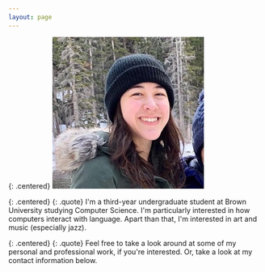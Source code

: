 ```yaml
---
layout: page
---
```



{: .centered}
<img class="portrait" src="images/sheridan.jpg" alt="A picture of me in a toque in the mountains." width="300">

{: .centered}
{: .quote}
I'm a third-year undergraduate student at Brown University studying Computer Science. I'm particularly interested in how computers interact with language. Apart than that, I'm interested in art and music (especially jazz). 

{: .centered}
{: .quote}
Feel free to take a look around at some of my personal and professional work, if you're interested. Or, take a look at my contact information below.




<!--Currently I have no static content here, only blog content pulled from the layout home.html-->
